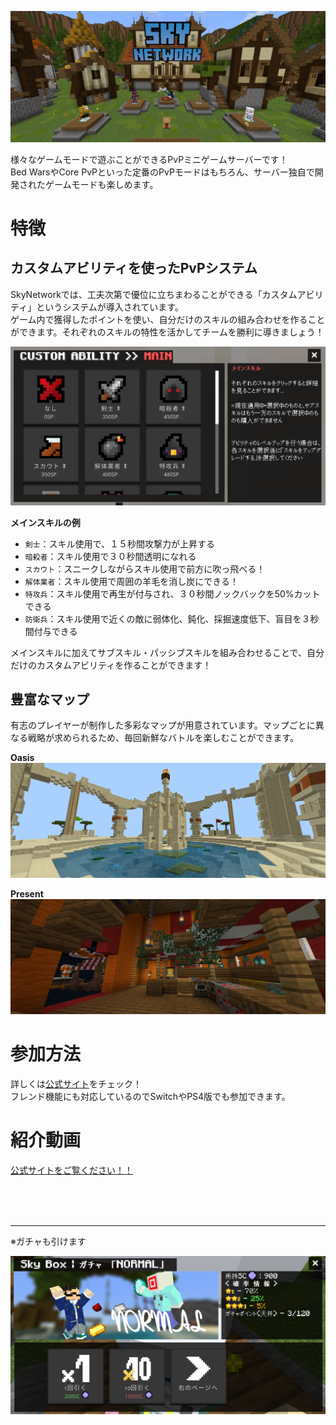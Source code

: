 ![top](./images/lobby.png)

様々なゲームモードで遊ぶことができるPvPミニゲームサーバーです！  
Bed WarsやCore PvPといった定番のPvPモードはもちろん、サーバー独自で開発されたゲームモードも楽しめます。

# 特徴
## カスタムアビリティを使ったPvPシステム
SkyNetworkでは、工夫次第で優位に立ちまわることができる「カスタムアビリティ」というシステムが導入されています。  
ゲーム内で獲得したポイントを使い、自分だけのスキルの組み合わせを作ることができます。それぞれのスキルの特性を活かしてチームを勝利に導きましょう！

![ability](./images/ability.png)

**メインスキルの例**
- `剣士`：スキル使用で、１５秒間攻撃力が上昇する
- `暗殺者`：スキル使用で３０秒間透明になれる
- `スカウト`：スニークしながらスキル使用で前方に吹っ飛べる！
- `解体業者`：スキル使用で周囲の羊毛を消し炭にできる！
- `特攻兵`：スキル使用で再生が付与され、３０秒間ノックバックを50%カットできる
- `防衛兵`：スキル使用で近くの敵に弱体化、鈍化、採掘速度低下、盲目を３秒間付与できる

メインスキルに加えてサブスキル・パッシブスキルを組み合わせることで、自分だけのカスタムアビリティを作ることができます！

## 豊富なマップ
有志のプレイヤーが制作した多彩なマップが用意されています。マップごとに異なる戦略が求められるため、毎回新鮮なバトルを楽しむことができます。

**Oasis**
![map2](./images/r_map2.png)

**Present**
![map1](./images/r_map1.png)


# 参加方法
詳しくは[公式サイト](https://www.skynetwork-mcbe.net/how-to-join)をチェック！  
フレンド機能にも対応しているのでSwitchやPS4版でも参加できます。

# 紹介動画
[公式サイトをご覧ください！！](https://www.skynetwork-mcbe.net/play-video)

<br/>
<br/>
<br/>

---
※ガチャも引けます

![gacha](./images/gacha.png)